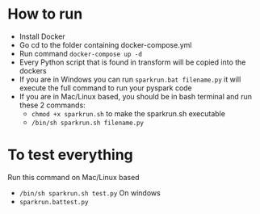 # How to run

- Install Docker
- Go cd to the folder containing docker-compose.yml
- Run command `docker-compose up -d`
- Every Python script that is found in transform will be copied into the dockers
- If you are in Windows you can run `sparkrun.bat filename.py` it will execute the full command to run your pyspark code
- If you are in Mac/Linux based, you should be in bash terminal and run these 2 commands:
  - `chmod +x sparkrun.sh` to make the sparkrun.sh executable
  - `/bin/sh sparkrun.sh filename.py`

# To test everything 
Run this command
on Mac/Linux based
- `/bin/sh sparkrun.sh test.py`
On windows
- `sparkrun.battest.py`